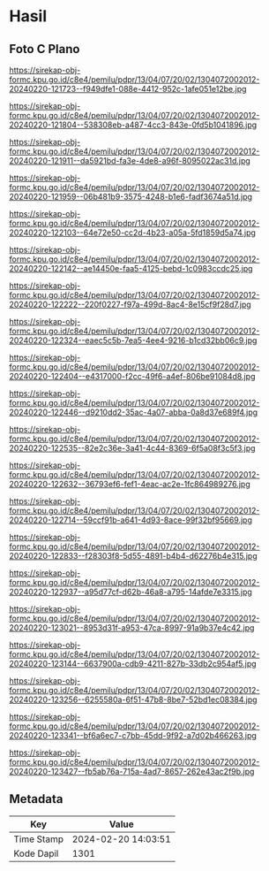 # Hasil

## Foto C Plano

https://sirekap-obj-formc.kpu.go.id/c8e4/pemilu/pdpr/13/04/07/20/02/1304072002012-20240220-121723--f949dfe1-088e-4412-952c-1afe051e12be.jpg

https://sirekap-obj-formc.kpu.go.id/c8e4/pemilu/pdpr/13/04/07/20/02/1304072002012-20240220-121804--538308eb-a487-4cc3-843e-0fd5b1041896.jpg

https://sirekap-obj-formc.kpu.go.id/c8e4/pemilu/pdpr/13/04/07/20/02/1304072002012-20240220-121911--da5921bd-fa3e-4de8-a96f-8095022ac31d.jpg

https://sirekap-obj-formc.kpu.go.id/c8e4/pemilu/pdpr/13/04/07/20/02/1304072002012-20240220-121959--06b481b9-3575-4248-b1e6-fadf3674a51d.jpg

https://sirekap-obj-formc.kpu.go.id/c8e4/pemilu/pdpr/13/04/07/20/02/1304072002012-20240220-122103--64e72e50-cc2d-4b23-a05a-5fd1859d5a74.jpg

https://sirekap-obj-formc.kpu.go.id/c8e4/pemilu/pdpr/13/04/07/20/02/1304072002012-20240220-122142--ae14450e-faa5-4125-bebd-1c0983ccdc25.jpg

https://sirekap-obj-formc.kpu.go.id/c8e4/pemilu/pdpr/13/04/07/20/02/1304072002012-20240220-122222--220f0227-f97a-499d-8ac4-8e15cf9f28d7.jpg

https://sirekap-obj-formc.kpu.go.id/c8e4/pemilu/pdpr/13/04/07/20/02/1304072002012-20240220-122324--eaec5c5b-7ea5-4ee4-9216-b1cd32bb06c9.jpg

https://sirekap-obj-formc.kpu.go.id/c8e4/pemilu/pdpr/13/04/07/20/02/1304072002012-20240220-122404--e4317000-f2cc-49f6-a4ef-806be91084d8.jpg

https://sirekap-obj-formc.kpu.go.id/c8e4/pemilu/pdpr/13/04/07/20/02/1304072002012-20240220-122446--d9210dd2-35ac-4a07-abba-0a8d37e689f4.jpg

https://sirekap-obj-formc.kpu.go.id/c8e4/pemilu/pdpr/13/04/07/20/02/1304072002012-20240220-122535--82e2c36e-3a41-4c44-8369-6f5a08f3c5f3.jpg

https://sirekap-obj-formc.kpu.go.id/c8e4/pemilu/pdpr/13/04/07/20/02/1304072002012-20240220-122632--36793ef6-fef1-4eac-ac2e-1fc864989276.jpg

https://sirekap-obj-formc.kpu.go.id/c8e4/pemilu/pdpr/13/04/07/20/02/1304072002012-20240220-122714--59ccf91b-a641-4d93-8ace-99f32bf95669.jpg

https://sirekap-obj-formc.kpu.go.id/c8e4/pemilu/pdpr/13/04/07/20/02/1304072002012-20240220-122833--f28303f8-5d55-4891-b4b4-d62276b4e315.jpg

https://sirekap-obj-formc.kpu.go.id/c8e4/pemilu/pdpr/13/04/07/20/02/1304072002012-20240220-122937--a95d77cf-d62b-46a8-a795-14afde7e3315.jpg

https://sirekap-obj-formc.kpu.go.id/c8e4/pemilu/pdpr/13/04/07/20/02/1304072002012-20240220-123021--8953d31f-a953-47ca-8997-91a9b37e4c42.jpg

https://sirekap-obj-formc.kpu.go.id/c8e4/pemilu/pdpr/13/04/07/20/02/1304072002012-20240220-123144--6637900a-cdb9-4211-827b-33db2c954af5.jpg

https://sirekap-obj-formc.kpu.go.id/c8e4/pemilu/pdpr/13/04/07/20/02/1304072002012-20240220-123256--6255580a-6f51-47b8-8be7-52bd1ec08384.jpg

https://sirekap-obj-formc.kpu.go.id/c8e4/pemilu/pdpr/13/04/07/20/02/1304072002012-20240220-123341--bf6a6ec7-c7bb-45dd-9f92-a7d02b466263.jpg

https://sirekap-obj-formc.kpu.go.id/c8e4/pemilu/pdpr/13/04/07/20/02/1304072002012-20240220-123427--fb5ab76a-715a-4ad7-8657-262e43ac2f9b.jpg


## Metadata

| Key        | Value               |
| ---------- | ------------------- |
| Time Stamp | 2024-02-20 14:03:51 |
| Kode Dapil | 1301                |



